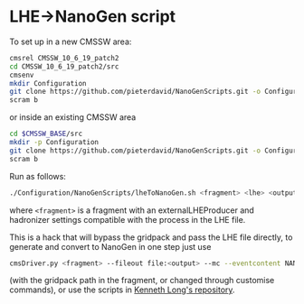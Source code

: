 # LHE->NanoGen script

To set up in a new CMSSW area:
```bash
cmsrel CMSSW_10_6_19_patch2
cd CMSSW_10_6_19_patch2/src
cmsenv
mkdir Configuration
git clone https://github.com/pieterdavid/NanoGenScripts.git -o Configuration/NanoGenScripts
scram b
```
or inside an existing CMSSW area
```bash
cd $CMSSW_BASE/src
mkdir -p Configuration
git clone https://github.com/pieterdavid/NanoGenScripts.git -o Configuration/NanoGenScripts
scram b
```

Run as follows:
```bash
./Configuration/NanoGenScripts/lheToNanoGen.sh <fragment> <lhe> <output>
```
where `<fragment>` is a fragment with an externalLHEProducer and hadronizer settings compatible with the process in the LHE file.

This is a hack that will bypass the gridpack and pass the LHE file directly,
to generate and convert to NanoGen in one step just use
```bash
cmsDriver.py <fragment> --fileout file:<output> --mc --eventcontent NANOAODSIM --datatier NANOAOD --conditions auto:mc --step LHE,GEN,NANOGEN -n5000
```
(with the gridpack path in the fragment, or changed through customise commands),
or use the scripts in [Kenneth Long's repository](https://github.com/kdlong/WMassNanoGen).
